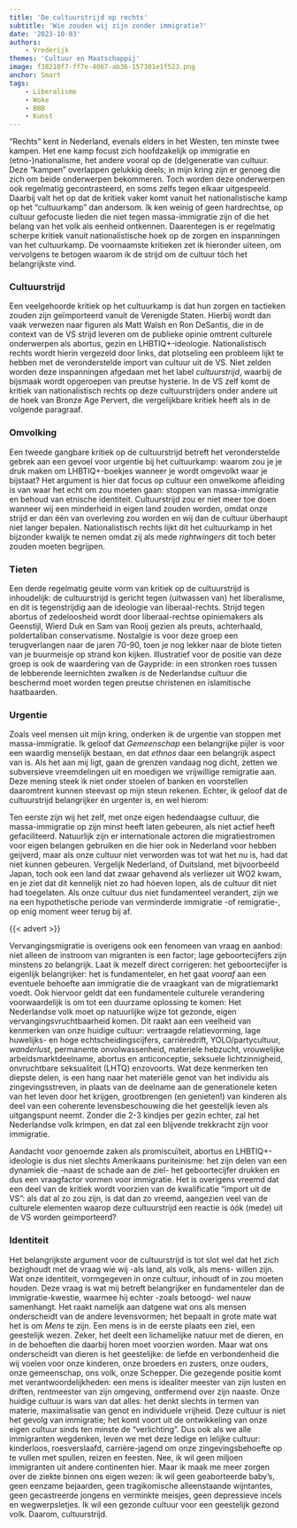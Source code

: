 ```yaml
---
title: 'De cultuurstrijd op rechts'
subtitle: 'Wie zouden wij zijn zonder immigratie?'
date: '2023-10-03'
authors:
    - Vrederijk
themes: 'Cultuur en Maatschappij'
image: f38210f7-ff7e-4067-ab36-157301e1f523.png
anchor: Smart
tags:
    - Liberalisme
    - Woke
    - BBB
    - Kunst
---
```


“Rechts” kent in Nederland, evenals elders in het Westen, ten minste twee kampen. Het ene kamp focust zich hoofdzakelijk op immigratie en (etno-)nationalisme, het andere vooral op de (de)generatie van cultuur. Deze “kampen” overlappen gelukkig deels; in mijn kring zijn er genoeg die zich om beide onderwerpen bekommeren. Toch worden deze onderwerpen ook regelmatig gecontrasteerd, en soms zelfs tegen elkaar uitgespeeld. Daarbij valt het op dat de kritiek vaker komt vanuit het nationalistische kamp op het “cultuurkamp” dan andersom. Ik ken weinig of geen hardrechtse, op cultuur gefocuste lieden die niet tegen massa-immigratie zijn of die het belang van het volk als eenheid ontkennen. Daarentegen is er regelmatig scherpe kritiek vanuit nationalistische hoek op de zorgen en inspanningen van het cultuurkamp. De voornaamste kritieken zet ik hieronder uiteen, om vervolgens te betogen waarom ik de strijd om de cultuur tóch het belangrijkste vind.


### Cultuurstrijd

Een veelgehoorde kritiek op het cultuurkamp is dat hun zorgen en tactieken zouden zijn geïmporteerd vanuit de Verenigde Staten. Hierbij wordt dan vaak verwezen naar figuren als Matt Walsh en Ron DeSantis, die in de context van de VS strijd leveren om de publieke opinie omtrent culturele onderwerpen als abortus, gezin en LHBTIQ+-ideologie. Nationalistisch rechts wordt hierin vergezeld door links, dat plotseling een probleem lijkt te hebben met de veronderstelde import van cultuur uit de VS. Niet zelden worden deze inspanningen afgedaan met het label *cultuurstrijd*, waarbij de bijsmaak wordt opgeroepen van preutse hysterie. In de VS zelf komt de kritiek van nationalistisch rechts op deze cultuurstrijders onder andere uit de hoek van Bronze Age Pervert, die vergelijkbare kritiek heeft als in de volgende paragraaf.


### Omvolking

Een tweede gangbare kritiek op de cultuurstrijd betreft het veronderstelde gebrek aan een gevoel voor urgentie bij het cultuurkamp: waarom zou je je druk maken om LHBTIQ+-boekjes wanneer je wordt omgevolkt waar je bijstaat? Het argument is hier dat focus op cultuur een onwelkome afleiding is van waar het echt om zou moeten gaan: stoppen van massa-immigratie en behoud van etnische identiteit. Cultuurstrijd zou er niet meer toe doen wanneer wij een minderheid in eigen land zouden worden, omdat onze strijd er dan één van overleving zou worden en wij dan de cultuur überhaupt niet langer bepalen. Nationalistisch rechts lijkt dit het cultuurkamp in het bijzonder kwalijk te nemen omdat zij als mede *rightwingers* dit toch beter zouden moeten begrijpen.


### Tieten

Een derde regelmatig geuite vorm van kritiek op de cultuurstrijd is inhoudelijk: de cultuurstrijd is gericht tegen (uitwassen van) het liberalisme, en dit is tegenstrijdig aan de ideologie van liberaal-rechts. Strijd tegen abortus of zedeloosheid wordt door liberaal-rechtse opiniemakers als Geenstijl, Wierd Duk en Sam van Rooij gezien als preuts, achterhaald, poldertaliban conservatisme. Nostalgie is voor deze groep een terugverlangen naar de jaren 70-90, toen je nog lekker naar de blote tieten van je buurmeisje op strand kon kijken. Illustratief voor de positie van deze groep is ook de waardering van de Gaypride: in een stronken roes tussen de lebberende leernichten zwalken *is* de Nederlandse cultuur die beschermd moet worden tegen preutse christenen en islamitische haatbaarden.


### Urgentie

Zoals veel mensen uit mijn kring, onderken ik de urgentie van stoppen met massa-immigratie. Ik geloof dat *Gemeenschap* een belangrijke pijler is voor een waardig menselijk bestaan, en dat *ethnos* daar een belangrijk aspect van is. Als het aan mij ligt, gaan de grenzen vandaag nog dicht, zetten we subversieve vreemdelingen uit en moedigen we vrijwillige remigratie aan. Deze mening steek ik niet onder stoelen of banken en voorstellen daaromtrent kunnen steevast op mijn steun rekenen. Echter, ik geloof dat de cultuurstrijd belangrijker én urgenter is, en wel hierom:

Ten eerste zijn wij het zelf, met onze eigen hedendaagse cultuur, die massa-immigratie op zijn minst heeft laten gebeuren, als niet actief heeft gefaciliteerd. Natuurlijk zijn er internationale actoren die migratiestromen voor eigen belangen gebruiken en die hier ook in Nederland voor hebben geijverd, maar als onze cultuur niet verworden was tot wat het nu is, had dat niet kunnen gebeuren. Vergelijk Nederland, of Duitsland, met bijvoorbeeld Japan, toch ook een land dat zwaar gehavend als verliezer uit WO2 kwam, en je ziet dat dit kennelijk niet zo had hóeven lopen, als de cultuur dit niet had toegelaten. Als onze cultuur dus niet fundamenteel verandert, zijn we na een hypothetische periode van verminderde immigratie -of remigratie-, op enig moment weer terug bij af.

{{< advert >}}

Vervangingsmigratie is overigens ook een fenomeen van vraag en aanbod: niet alleen de instroom van migranten is een factor; lage geboortecijfers zijn minstens zo belangrijk. Laat ik mezelf direct corrigeren: het geboortecijfer is eigenlijk belangrijker: het is fundamenteler, en het gaat *vooraf* aan een eventuele behoefte aan immigratie die de vraagkant van de migratiemarkt voedt. Ook hiervoor geldt dat een fundamentele culturele verandering voorwaardelijk is om tot een duurzame oplossing te komen: Het Nederlandse volk moet op natuurlijke wijze tot gezonde, eigen vervangingsvruchtbaarheid komen. Dit raakt aan een veelheid van kenmerken van onze huidige cultuur: vertraagde relatievorming, lage huwelijks- en hoge echtscheidingscijfers, carrièredrift, YOLO/partycultuur, *wanderlust*, permanente onvolwassenheid, materiele hebzucht, vrouwelijke arbeidsmarktdeelname, abortus en anticonceptie, seksuele lichtzinnigheid, onvruchtbare seksualiteit (LHTQ) enzovoorts. Wat deze kenmerken ten diepste delen, is een hang naar het materiële genot van het individu als zingevingsstreven, in plaats van de deelname aan de generationele keten van het leven door het krijgen, grootbrengen (en genieten!) van kinderen als deel van een coherente levensbeschouwing die het geestelijk leven als uitgangspunt neemt. Zonder die 2-3 kindjes per gezin echter, zal het Nederlandse volk krimpen, en dat zal een blijvende trekkracht zijn voor immigratie.

Aandacht voor genoemde zaken als promiscuïteit, abortus en LHBTIQ+-ideologie is dus niet slechts Amerikaans puriteinisme: het zijn delen van een dynamiek die -naast de schade aan de ziel- het geboortecijfer drukken en dus een vraagfactor vormen voor immigratie. Het is overigens vreemd dat een deel van de kritiek wordt voorzien van de kwalificatie “import uit de VS”: als dat al zo zou zijn, is dat dan zo vreemd, aangezien veel van de culturele elementen waarop deze cultuurstrijd een reactie is óók (mede) uit de VS worden geïmporteerd?


### Identiteit

Het belangrijkste argument voor de cultuurstrijd is tot slot wel dat het zich bezighoudt met de vraag wie wij -als land, als volk, als mens- willen zijn. Wat onze identiteit, vormgegeven in onze cultuur, inhoudt of in zou moeten houden. Deze vraag is wat mij betreft belangrijker en fundamenteler dan de immigratie-kwestie, waarmee hij echter -zoals betoogd- wel nauw samenhangt. Het raakt namelijk aan datgene wat ons als mensen onderscheidt van de andere levensvormen; het bepaalt in grote mate wat het is om *Mens* te zijn. Een mens is in de eerste plaats een ziel, een geestelijk wezen. Zeker, het deelt een lichamelijke natuur met de dieren, en in de behoeften die daarbij horen moet voorzien worden. Maar wat ons onderscheidt van dieren is het geestelijke: de liefde en verbondenheid die wij voelen voor onze kinderen, onze broeders en zusters, onze ouders, onze gemeenschap, ons volk, onze Schepper. Die gezegende positie komt met verantwoordelijkheden: een mens is idealiter meester van zijn lusten en driften, rentmeester van zijn omgeving, ontfermend over zijn naaste. Onze huidige cultuur is wars van dat alles: het denkt slechts in termen van materie, maximalisatie van genot en individuele vrijheid. Deze cultuur is niet het gevolg van immigratie; het komt voort uit de ontwikkeling van onze eigen cultuur sinds ten minste de “verlichting”. Dus ook als we alle immigranten wegdenken, leven we met deze ledige en lelijke cultuur: kinderloos, roesverslaafd, carrière-jagend om onze zingevingsbehoefte op te vullen met spullen, reizen en feesten. Nee, ik wil geen miljoen immigranten uit andere continenten hier. Maar ik maak me meer zorgen over de ziekte binnen ons eigen wezen: ik wil geen geaborteerde baby’s, geen eenzame bejaarden, geen tragikomische alleenstaande wijntantes, geen gecastreerde jongens en verminkte meisjes, geen depressieve incels en wegwerpsletjes. Ik wil een gezonde cultuur voor een geestelijk gezond volk. Daarom, cultuurstrijd.
